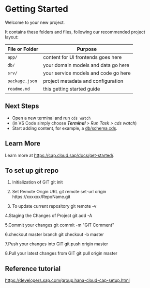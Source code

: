 # Getting Started

Welcome to your new project.

It contains these folders and files, following our recommended project layout:

File or Folder | Purpose
---------|----------
`app/` | content for UI frontends goes here
`db/` | your domain models and data go here
`srv/` | your service models and code go here
`package.json` | project metadata and configuration
`readme.md` | this getting started guide


## Next Steps

- Open a new terminal and run `cds watch` 
- (in VS Code simply choose _**Terminal** > Run Task > cds watch_)
- Start adding content, for example, a [db/schema.cds](db/schema.cds).


## Learn More

Learn more at https://cap.cloud.sap/docs/get-started/.


## To set up git repo 


1. Initialization of GIT
git init
 
2. Set Remote Origin URL
git remote set-url origin https://xxxxxx/RepoName.git
 
3. To update current repository
git remote -v
 
4.Staging the Changes of Project
git add -A
 
5.Commit your changes
git commit -m "GIT Comment"
 
6.checkout master branch
git checkout -b master
 
7.Push your changes into GIT
git push origin master
 
8.Pull your latest changes from GIT
git pull origin master


## Reference tutorial 
https://developers.sap.com/group.hana-cloud-cap-setup.html

